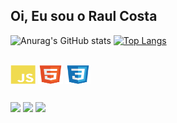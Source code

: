 ## Oi, Eu sou o Raul Costa

![Anurag's GitHub stats](https://github-readme-stats.vercel.app/api?username=Raulcjo&show_icons=true)
[![Top Langs](https://github-readme-stats.vercel.app/api/top-langs/?username=Raulcjo&layout=compact)](https://github.com/Raulcjo/github-readme-stats)

<div style="display: inline_block"><br>
  <img align="center" alt="Raul-Js" height="30" width="40" src="https://raw.githubusercontent.com/devicons/devicon/master/icons/javascript/javascript-plain.svg">
  <img align="center" alt="Raul-HTML" height="30" width="40" src="https://raw.githubusercontent.com/devicons/devicon/master/icons/html5/html5-original.svg">
  <img align="center" alt="Raul-CSS" height="30" width="40" src="https://raw.githubusercontent.com/devicons/devicon/master/icons/css3/css3-original.svg">
</div>
  
  ##
 
<div> 
 <a [href="https://discord.gg/wagxzStdcR](https://discord.com/channels/@me/1075850137592664168)" target="_blank"><img src="https://img.shields.io/badge/Discord-7289DA?style=for-the-badge&logo=discord&logoColor=white" target="_blank"></a> 
  <a href = "raulcostaracc@gmail.com"><img src="https://img.shields.io/badge/-Gmail-%23333?style=for-the-badge&logo=gmail&logoColor=white" target="_blank"></a>
  <a href="https://www.linkedin.com/in/raul-ara%C3%BAjo-costa-183a4b236/" target="_blank"><img src="https://img.shields.io/badge/-LinkedIn-%230077B5?style=for-the-badge&logo=linkedin&logoColor=white" target="_blank"></a> 
  
</div>
